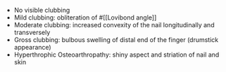 - No visible clubbing
- Mild clubbing: obliteration of #[[Lovibond angle]]
- Moderate clubbing: increased convexity of the nail longitudinally and transversely
- Gross clubbing: bulbous swelling of distal end of the finger (drumstick appearance)
- Hyperthrophic Osteoarthropathy: shiny aspect and striation of nail and skin